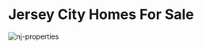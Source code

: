# Jersey City Homes For Sale
![nj-properties](https://user-images.githubusercontent.com/52837649/124535823-d160dc00-dde4-11eb-8160-4928430a5489.png)
